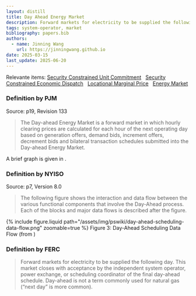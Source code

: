 ```yaml
---
layout: distill
title: Day Ahead Energy Market
description: Forward markets for electricity to be supplied the following day.
tags: system-operator, market
bibliography: papers.bib
authors:
  - name: Jinning Wang
    url: https://jinningwang.github.io
date: 2025-03-15
last_update: 2025-06-20
---
```


Relevante items: [Security Constrained Unit Commitment](/wiki/security-constrained-unit-commitment) &nbsp; [Security Constrained Economic Dispatch](/wiki/security-constrained-economic-dispatch) &nbsp; [Locational Marginal Price](/wiki/locational-marginal-price) &nbsp; [Energy Market](/wiki/energy-market)

### Definition by PJM

Source: <d-cite key="pjm2024m11"></d-cite> p19, Revision 133

> The Day-ahead Energy Market is a forward market in which hourly clearing prices are calculated for each hour of the next operating day based on generation offers, demand bids, increment offers, decrement bids and bilateral transaction schedules submitted into the Day-ahead Energy Market.

A brief graph is given in <d-cite key="pjm2023dam"></d-cite>.

### Definition by NYISO

Source: <d-cite key="nyiso2024dayahead"></d-cite> p7, Version 8.0

> The following figure shows the interaction and data flow between the various functional components that involve the Day-Ahead process. Each of the blocks and major data flows is described after the figure.

<div class="row mt-3">
    <div class="col-sm mt-3 mt-md-0">
        {% include figure.liquid
        path="/assets/img/pswiki/day-ahead-scheduling-data-flow.png"
        zoomable=true %}
        Figure 3: Day-Ahead Scheduling Data Flow (from <d-cite key="nyiso2024dayahead"></d-cite>)
    </div>
</div>

### Definition by FERC

> Forward markets for electricity to be supplied the following day. This market closes with acceptance by the independent system operator, power exchange, or scheduling coordinator of the final day-ahead schedule. Day-ahead is not a term commonly used for natural gas (“next day” is more common).
